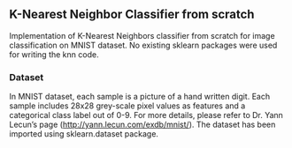 ## K-Nearest Neighbor Classifier from scratch

Implementation of K-Nearest Neighbors classifier from scratch for image classification on MNIST dataset.
No existing sklearn packages were used for writing the knn code.

### Dataset
In MNIST dataset, each sample is a picture of a hand written digit. Each sample includes 28x28 grey-scale pixel values as features and a categorical class label out of 0-9. For more details, please refer to Dr. Yann Lecun’s page (http://yann.lecun.com/exdb/mnist/). The dataset has been imported using sklearn.dataset package.








